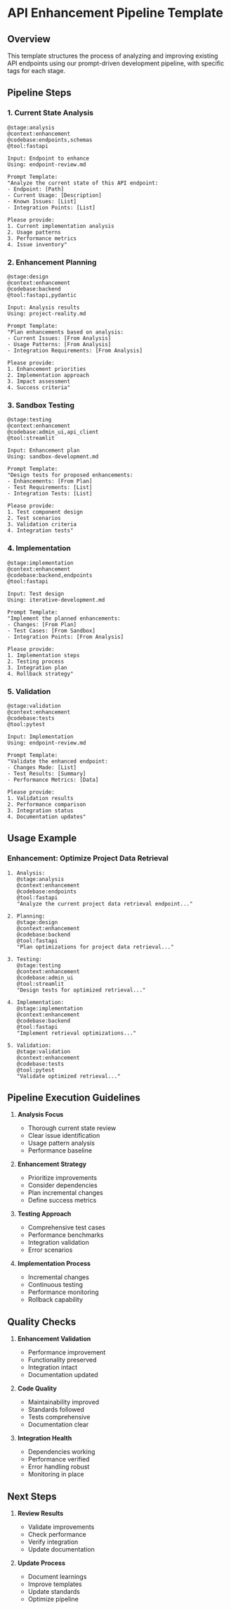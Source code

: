 # API Enhancement Pipeline Template

## Overview
This template structures the process of analyzing and improving existing API endpoints using our prompt-driven development pipeline, with specific tags for each stage.

## Pipeline Steps

### 1. Current State Analysis
```
@stage:analysis
@context:enhancement
@codebase:endpoints,schemas
@tool:fastapi

Input: Endpoint to enhance
Using: endpoint-review.md

Prompt Template:
"Analyze the current state of this API endpoint:
- Endpoint: [Path]
- Current Usage: [Description]
- Known Issues: [List]
- Integration Points: [List]

Please provide:
1. Current implementation analysis
2. Usage patterns
3. Performance metrics
4. Issue inventory"
```

### 2. Enhancement Planning
```
@stage:design
@context:enhancement
@codebase:backend
@tool:fastapi,pydantic

Input: Analysis results
Using: project-reality.md

Prompt Template:
"Plan enhancements based on analysis:
- Current Issues: [From Analysis]
- Usage Patterns: [From Analysis]
- Integration Requirements: [From Analysis]

Please provide:
1. Enhancement priorities
2. Implementation approach
3. Impact assessment
4. Success criteria"
```

### 3. Sandbox Testing
```
@stage:testing
@context:enhancement
@codebase:admin_ui,api_client
@tool:streamlit

Input: Enhancement plan
Using: sandbox-development.md

Prompt Template:
"Design tests for proposed enhancements:
- Enhancements: [From Plan]
- Test Requirements: [List]
- Integration Tests: [List]

Please provide:
1. Test component design
2. Test scenarios
3. Validation criteria
4. Integration tests"
```

### 4. Implementation
```
@stage:implementation
@context:enhancement
@codebase:backend,endpoints
@tool:fastapi

Input: Test design
Using: iterative-development.md

Prompt Template:
"Implement the planned enhancements:
- Changes: [From Plan]
- Test Cases: [From Sandbox]
- Integration Points: [From Analysis]

Please provide:
1. Implementation steps
2. Testing process
3. Integration plan
4. Rollback strategy"
```

### 5. Validation
```
@stage:validation
@context:enhancement
@codebase:tests
@tool:pytest

Input: Implementation
Using: endpoint-review.md

Prompt Template:
"Validate the enhanced endpoint:
- Changes Made: [List]
- Test Results: [Summary]
- Performance Metrics: [Data]

Please provide:
1. Validation results
2. Performance comparison
3. Integration status
4. Documentation updates"
```

## Usage Example

### Enhancement: Optimize Project Data Retrieval
```
1. Analysis:
   @stage:analysis
   @context:enhancement
   @codebase:endpoints
   @tool:fastapi
   "Analyze the current project data retrieval endpoint..."

2. Planning:
   @stage:design
   @context:enhancement
   @codebase:backend
   @tool:fastapi
   "Plan optimizations for project data retrieval..."

3. Testing:
   @stage:testing
   @context:enhancement
   @codebase:admin_ui
   @tool:streamlit
   "Design tests for optimized retrieval..."

4. Implementation:
   @stage:implementation
   @context:enhancement
   @codebase:backend
   @tool:fastapi
   "Implement retrieval optimizations..."

5. Validation:
   @stage:validation
   @context:enhancement
   @codebase:tests
   @tool:pytest
   "Validate optimized retrieval..."
```

## Pipeline Execution Guidelines

1. **Analysis Focus**
   - Thorough current state review
   - Clear issue identification
   - Usage pattern analysis
   - Performance baseline

2. **Enhancement Strategy**
   - Prioritize improvements
   - Consider dependencies
   - Plan incremental changes
   - Define success metrics

3. **Testing Approach**
   - Comprehensive test cases
   - Performance benchmarks
   - Integration validation
   - Error scenarios

4. **Implementation Process**
   - Incremental changes
   - Continuous testing
   - Performance monitoring
   - Rollback capability

## Quality Checks

1. **Enhancement Validation**
   - Performance improvement
   - Functionality preserved
   - Integration intact
   - Documentation updated

2. **Code Quality**
   - Maintainability improved
   - Standards followed
   - Tests comprehensive
   - Documentation clear

3. **Integration Health**
   - Dependencies working
   - Performance verified
   - Error handling robust
   - Monitoring in place

## Next Steps

1. **Review Results**
   - Validate improvements
   - Check performance
   - Verify integration
   - Update documentation

2. **Update Process**
   - Document learnings
   - Improve templates
   - Update standards
   - Optimize pipeline 